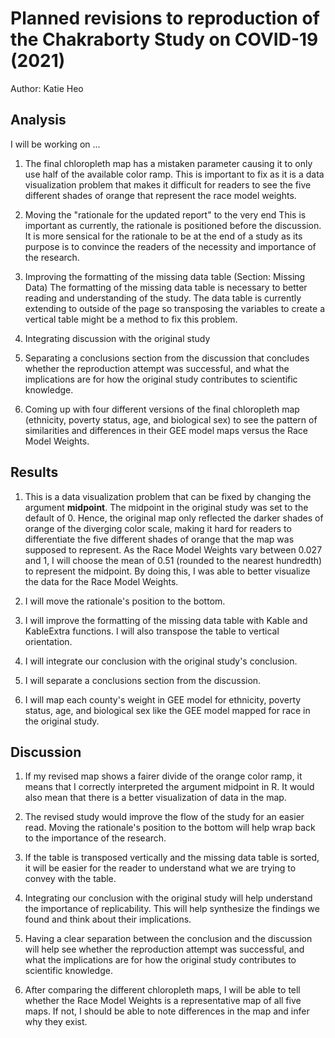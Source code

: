 # Planned revisions to reproduction of the Chakraborty Study on COVID-19 (2021)

Author: Katie Heo

## Analysis

I will be working on ... 

1. The final chloropleth map has a mistaken parameter causing it to only use half of the available color ramp. This is important to fix as it is a data visualization problem that makes it difficult for readers to see the five different shades of orange that represent the race model weights.

2. Moving the "rationale for the updated report" to the very end
This is important as currently, the rationale is positioned before the discussion. It is more sensical for the rationale to be at the end of a study as its purpose is to convince the readers of the necessity and importance of the research.

3. Improving the formatting of the missing data table (Section: Missing Data)
The formatting of the missing data table is necessary to better reading and understanding of the study. The data table is currently extending to outside of the page so transposing the variables to create a vertical table might be a method to fix this problem. 

4. Integrating discussion with the original study

5. Separating a conclusions section from the discussion that concludes whether the reproduction attempt was successful, and what the implications are for how the original study contributes to scientific knowledge.

6. Coming up with four different versions of the final chloropleth map (ethnicity, poverty status, age, and biological sex) to see the pattern of similarities and differences in their GEE model maps versus the Race Model Weights. 


## Results

1. This is a data visualization problem that can be fixed by changing the argument **midpoint**. The midpoint in the original study was set to the default of 0. Hence, the original map only reflected the darker shades of orange of the diverging color scale, making it hard for readers to differentiate the five different shades of orange that the map was supposed to represent. As the Race Model Weights vary between 0.027 and 1, I will choose the mean of 0.51 (rounded to the nearest hundredth) to represent the midpoint. By doing this, I was able to better visualize the data for the Race Model Weights.

2. I will move the rationale's position to the bottom. 

3. I will improve the formatting of the missing data table with Kable and KableExtra functions. I will also transpose the table to vertical orientation.

4. I will integrate our conclusion with the original study's conclusion.  

5. I will separate a conclusions section from the discussion.

6. I will map each county's weight in GEE model for ethnicity, poverty status, age, and biological sex like the GEE model mapped for race in the original study. 


## Discussion

1. If my revised map shows a fairer divide of the orange color ramp, it means that I correctly interpreted the argument midpoint in R. It would also mean that there is a better visualization of data in the map.

2. The revised study would improve the flow of the study for an easier read. Moving the rationale's position to the bottom will help wrap back to the importance of the research.

3. If the table is transposed vertically and the missing data table is sorted, it will be easier for the reader to understand what we are trying to convey with the table.

4. Integrating our conclusion with the original study will help understand the importance of replicability. This will help synthesize the findings we found and think about their implications.

5. Having a clear separation between the conclusion and the discussion will help see whether the reproduction attempt was successful, and what the implications are for how the original study contributes to scientific knowledge.

6. After comparing the different chloropleth maps, I will be able to tell whether the Race Model Weights is a representative map of all five maps. If not, I should be able to note differences in the map and infer why they exist. 
